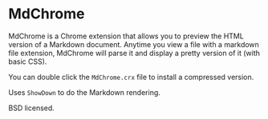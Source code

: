 MdChrome
========

MdChrome is a Chrome extension that allows you to preview the HTML version of a
Markdown document. Anytime you view a file with a markdown file extension,
MdChrome will parse it and display a pretty version of it (with basic CSS).

You can double click the `MdChrome.crx` file to install a compressed version.

Uses `ShowDown` to do the Markdown rendering.

BSD licensed.

